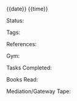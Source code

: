 {{date}} {{time}}

Status: 

Tags: 

References: 

Gym:

Tasks Completed:

Books Read: 

Mediation/Gateway Tape:
